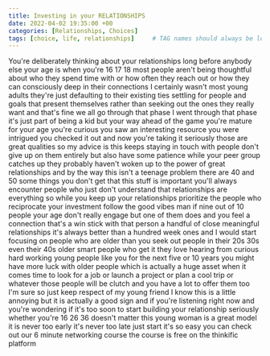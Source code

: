 ```yaml
---
title: Investing in your RELATIONSHIPS
date: 2022-04-02 19:35:00 +00
categories: [Relationships, Choices]
tags: [choice, life, relationships]     # TAG names should always be lowercase
---
```


You're deliberately thinking about your relationships long before anybody else your age is when you're 16 17 18 most people aren't being thoughtful about who they spend time with or how often they reach out or how they can consciously deep in their connections I certainly wasn't most young adults they're just defaulting to their existing ties settling for people and goals that present themselves rather than seeking out the ones they really want and that's fine we all go through that phase I went through that phase it's just part of being a kid but your way ahead of the game you're mature for your age you're curious you saw an interesting resource you were intrigued you checked it out and now you're taking it seriously those are great qualities so my advice is this keeps staying in touch with people don't give up on them entirely but also have some patience while your peer group catches up they probably haven't woken up to the power of great relationships and by the way this isn't a teenage problem there are 40 and 50 some things you don't get that this stuff is important you'll always encounter people who just don't understand that relationships are everything so while you keep up your relationships prioritize the people who reciprocate your investment follow the good vibes man if nine out of 10 people your age don't really engage but one of them does and you feel a connection that's a win stick with that person a handful of close meaningful relationships it's always better than a hundred week ones and I would start focusing on people who are older than you seek out people in their 20s 30s even their 40s older smart people who get it they love hearing from curious hard working young people like you for the next five or 10 years you might have more luck with older people which is actually a huge asset when it comes time to look for a job or launch a project or plan a cool trip or whatever those people will be clutch and you have a lot to offer them too I'm sure so just keep respect of my young friend I know this is a little annoying but it is actually a good sign and if you're listening right now and you're wondering if it's too soon to start building your relationship seriously whether you're 16 26 36 doesn't matter this young woman is a great model it is never too early it's never too late just start it's so easy you can check out our 6 minute networking course the course is free on the thinkific platform
